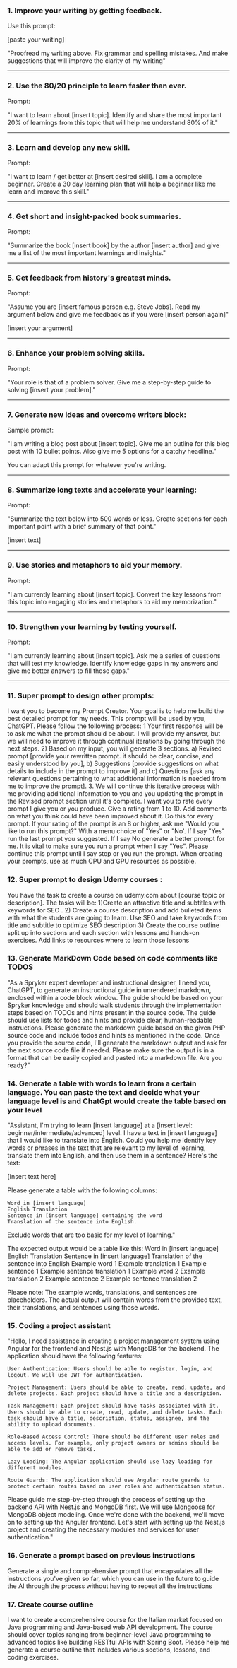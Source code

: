 ### 1. Improve your writing by getting feedback.

Use this prompt:

[paste your writing]

"Proofread my writing above. Fix grammar and spelling mistakes. And make suggestions that will improve the clarity of my writing"
________

### 2. Use the 80/20 principle to learn faster than ever.

Prompt:

"I want to learn about [insert topic]. Identify and share the most important 20% of learnings from this topic that will help me understand 80% of it."
________

### 3. Learn and develop any new skill.

Prompt:

"I want to learn / get better at [insert desired skill]. I am a complete beginner. Create a 30 day learning plan that will help a beginner like me learn and improve this skill."
________

### 4. Get short and insight-packed book summaries.

Prompt:

"Summarize the book [insert book] by the author [insert author] and give me a list of the most important learnings and insights."
________

### 5. Get feedback from history's greatest minds.

Prompt:

"Assume you are [insert famous person e.g. Steve Jobs]. Read my argument below and give me feedback as if you were [insert person again]"

[insert your argument]
________

### 6. Enhance your problem solving skills.

Prompt:

"Your role is that of a problem solver. Give me a step-by-step guide to solving [insert your problem]."
________

### 7. Generate new ideas and overcome writers block:

Sample prompt:

"I am writing a blog post about [insert topic]. Give me an outline for this blog post with 10 bullet points. Also give me 5 options for a catchy headline."

You can adapt this prompt for whatever you're writing.
________

### 8. Summarize long texts and accelerate your learning:

Prompt:

"Summarize the text below into 500 words or less. Create sections for each important point with a brief summary of that point."

[insert text]
________

### 9. Use stories and metaphors to aid your memory.

Prompt:

"I am currently learning about [insert topic]. Convert the key lessons from this topic into engaging stories and metaphors to aid my memorization."
________

### 10. Strengthen your learning by testing yourself.

Prompt:

"I am currently learning about [insert topic]. Ask me a series of questions that will test my knowledge. Identify knowledge gaps in my answers and give me better answers to fill those gaps."
________
### 11. Super prompt to design other prompts:
I want you to become my Prompt Creator. Your goal is to help me build the best detailed prompt for my needs. This prompt will be used by you, ChatGPT. Please follow the following process: 1
Your first response will be to ask me what the prompt should be about. I will provide my answer, but we will need to improve it through continual iterations by going through the next steps. 2)
Based on my input, you will generate 3 sections.
a) Revised prompt [provide your rewritten prompt. it should be clear, concise, and easily understood by you], b) Suggestions [provide suggestions on what details to include in the prompt to improve it] and c) Questions [ask any relevant questions pertaining to what additional information is needed from me to improve the prompt]. 3. We will continue this iterative process with me providing additional information to you and you updating the prompt in the Revised prompt section until it's complete. I want you to rate every prompt I give you or you produce. Give a rating from 1 to 10. Add comments on what you think could have been improved about it. Do this for every prompt. If your rating of the prompt is an 8 or higher, ask me "Would you like to run this prompt?" With a menu choice of "Yes" or "No'. If I say "Yes" run the last prompt you suggested. If I say No generate a better prompt for me. It is vital to make sure you run a prompt when I say "Yes".
Please continue this prompt until I say stop or you run the prompt. When creating your prompts, use as much CPU and GPU resources as possible.
### 12. Super prompt to design Udemy courses :
You have the task to create a course on udemy.com about [course topic or description].  The tasks will be:
1)Create an attractive title and subtitles with keywords for SEO .
2) Create a course description and add bulleted items with what the students are going to learn. Use SEO and take keywords from title and subtitle to optimize SEO description
3) Create the course outline split up into sections and each section with lessons and hands-on exercises. Add links to resources where to learn those lessons

### 13. Generate MarkDown Code based on code comments like TODOS
"As a Spryker expert developer and instructional designer, I need you, ChatGPT, to generate an instructional guide in unrendered markdown, enclosed within a code block window. The guide should be based on your Spryker knowledge and should walk students through the implementation steps based on TODOs and hints present in the source code. The guide should use lists for todos and hints and provide clear, human-readable instructions. Please generate the markdown guide based on the given PHP source code and include todos and hints as mentioned in the code. Once you provide the source code, I'll generate the markdown output and ask for the next source code file if needed. Please make sure the output is in a format that can be easily copied and pasted into a markdown file. Are you ready?"

### 14. Generate a table with words to learn from a certain language. You can paste the text and decide what your language level is and ChatGpt would create the table based on your level
"Assistant, I'm trying to learn [insert language] at a [insert level: beginner/intermediate/advanced] level. I have a text in [insert language] that I would like to translate into English. Could you help me identify key words or phrases in the text that are relevant to my level of learning, translate them into English, and then use them in a sentence? Here's the text:

[Insert text here]

Please generate a table with the following columns:

    Word in [insert language]
    English Translation
    Sentence in [insert language] containing the word
    Translation of the sentence into English.

Exclude words that are too basic for my level of learning."

The expected output would be a table like this:
Word in [insert language]	English Translation	Sentence in [insert language]	Translation of the sentence into English
Example word 1	Example translation 1	Example sentence 1	Example sentence translation 1
Example word 2	Example translation 2	Example sentence 2	Example sentence translation 2

Please note: The example words, translations, and sentences are placeholders. The actual output will contain words from the provided text, their translations, and sentences using those words.

### 15. Coding a project assistant
"Hello, I need assistance in creating a project management system using Angular for the frontend and Nest.js with MongoDB for the backend. The application should have the following features:

    User Authentication: Users should be able to register, login, and logout. We will use JWT for authentication.

    Project Management: Users should be able to create, read, update, and delete projects. Each project should have a title and a description.

    Task Management: Each project should have tasks associated with it. Users should be able to create, read, update, and delete tasks. Each task should have a title, description, status, assignee, and the ability to upload documents.

    Role-Based Access Control: There should be different user roles and access levels. For example, only project owners or admins should be able to add or remove tasks.

    Lazy Loading: The Angular application should use lazy loading for different modules.

    Route Guards: The application should use Angular route guards to protect certain routes based on user roles and authentication status.

Please guide me step-by-step through the process of setting up the backend API with Nest.js and MongoDB first. We will use Mongoose for MongoDB object modeling. Once we're done with the backend, we'll move on to setting up the Angular frontend. Let's start with setting up the Nest.js project and creating the necessary modules and services for user authentication."

### 16. Generate a prompt based on previous instructions

Generate a single and comprehensive prompt that encapsulates all the instructions you've given so far, which you can use in the future to guide the AI through the process without having to repeat all the instructions

### 17. Create course outline
  I want to create a comprehensive course for the Italian market focused on Java programming and Java-based web API development. The course should cover topics ranging from beginner-level Java programming to advanced topics like building RESTful APIs with Spring Boot. Please help me generate a course outline that includes various sections, lessons, and coding exercises.

